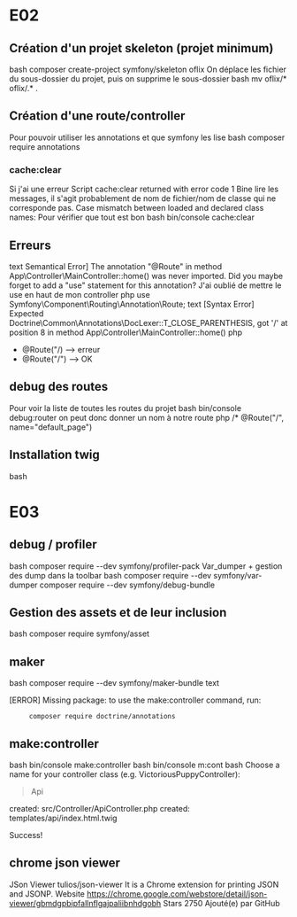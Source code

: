 # E02
## Création d'un projet skeleton (projet minimum)
bash
composer create-project symfony/skeleton oflix
On déplace les fichier du sous-dossier du projet, puis on supprime le sous-dossier
bash
mv oflix/* oflix/.* .
## Création d'une route/controller
Pour pouvoir utiliser les annotations et que symfony les lise
bash
composer require annotations
### cache:clear
Si j'ai une erreur Script cache:clear returned with error code 1
Bine lire les messages, il s'agit probablement de nom de fichier/nom de classe qui ne corresponde pas.
Case mismatch between loaded and declared class names:
Pour vérifier que tout est bon
bash
bin/console cache:clear
## Erreurs
text
Semantical Error] The annotation "@Route" in method App\Controller\MainController::home() was never imported. Did you maybe forget to add a "use" statement for this annotation?
J'ai oublié de mettre le use en haut de mon controller
php
use Symfony\Component\Routing\Annotation\Route;
text
[Syntax Error] Expected Doctrine\Common\Annotations\DocLexer::T_CLOSE_PARENTHESIS, got '/' at position 8 in method App\Controller\MainController::home()
php
* @Route("/) --> erreur
* @Route("/") --> OK
## debug des routes
Pour voir la liste de toutes les routes du projet
bash
 bin/console debug:router
on peut donc donner un nom à notre route
php
/* @Route("/", name="default_page")
## Installation twig
bash



# E03
## debug / profiler
bash
composer require --dev symfony/profiler-pack
Var_dumper + gestion des dump dans la toolbar
bash
composer require --dev symfony/var-dumper
composer require --dev symfony/debug-bundle
## Gestion des assets et de leur inclusion
bash
composer require symfony/asset
## maker
bash
composer require --dev symfony/maker-bundle
text
          
 [ERROR] Missing package: to use the make:controller command, run:                    
                                                                                      
         composer require doctrine/annotations                                        
## make:controller
bash
bin/console make:controller
bash
bin/console m:cont
bash
 Choose a name for your controller class (e.g. VictoriousPuppyController):
 > Api

 created: src/Controller/ApiController.php
 created: templates/api/index.html.twig

           
  Success! 
           
## chrome json viewer
JSon Viewer
tulios/json-viewer
It is a Chrome extension for printing JSON and JSONP.
Website
https://chrome.google.com/webstore/detail/json-viewer/gbmdgpbipfallnflgajpaliibnhdgobh
Stars
2750
Ajouté(e) par GitHub
